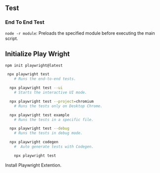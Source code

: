 ## Test

### End To End Test

`node -r module`: Preloads the specified module before executing the main script.

## Initialize Play Wright

```bash
npm init playwright@latest

 npx playwright test
    # Runs the end-to-end tests.

  npx playwright test --ui
    # Starts the interactive UI mode.

  npx playwright test --project=chromium
    # Runs the tests only on Desktop Chrome.

  npx playwright test example
    # Runs the tests in a specific file.

  npx playwright test --debug
    # Runs the tests in debug mode.

  npx playwright codegen
    #  Auto generate tests with Codegen.

    npx playwright test
```

Install Playwright Extention.

```ts

```
